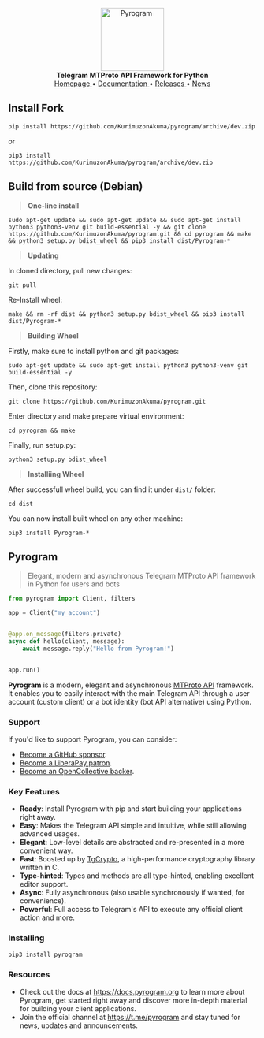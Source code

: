 <p align="center">
    <a href="https://github.com/pyrogram/pyrogram">
        <img src="https://docs.pyrogram.org/_static/pyrogram.png" alt="Pyrogram" width="128">
    </a>
    <br>
    <b>Telegram MTProto API Framework for Python</b>
    <br>
    <a href="https://pyrogram.org">
        Homepage
    </a>
    •
    <a href="https://docs.pyrogram.org">
        Documentation
    </a>
    •
    <a href="https://docs.pyrogram.org/releases">
        Releases
    </a>
    •
    <a href="https://t.me/pyrogram">
        News
    </a>
</p>

## Install Fork
```
pip install https://github.com/KurimuzonAkuma/pyrogram/archive/dev.zip
```
or
```
pip3 install https://github.com/KurimuzonAkuma/pyrogram/archive/dev.zip
```

## Build from source (Debian)
>**One-line install**

```
sudo apt-get update && sudo apt-get update && sudo apt-get install python3 python3-venv git build-essential -y && git clone https://github.com/KurimuzonAkuma/pyrogram.git && cd pyrogram && make && python3 setup.py bdist_wheel && pip3 install dist/Pyrogram-*
```

>**Updating**

In cloned directory, pull new changes:
```
git pull
```
Re-Install wheel:
```
make && rm -rf dist && python3 setup.py bdist_wheel && pip3 install dist/Pyrogram-*
```

>**Building Wheel**

Firstly, make sure to install python and git packages:
```
sudo apt-get update && sudo apt-get install python3 python3-venv git build-essential -y
```
Then, clone this repository:
```
git clone https://github.com/KurimuzonAkuma/pyrogram.git
```
Enter directory and make prepare virtual environment:
```
cd pyrogram && make
```
Finally, run setup.py:
```
python3 setup.py bdist_wheel
```

>**Installiing Wheel**

After successfull wheel build, you can find it under `dist/` folder:
```
cd dist
```
You can now install built wheel on any other machine:
```
pip3 install Pyrogram-*
```

## Pyrogram

> Elegant, modern and asynchronous Telegram MTProto API framework in Python for users and bots

``` python
from pyrogram import Client, filters

app = Client("my_account")


@app.on_message(filters.private)
async def hello(client, message):
    await message.reply("Hello from Pyrogram!")


app.run()
```

**Pyrogram** is a modern, elegant and asynchronous [MTProto API](https://docs.pyrogram.org/topics/mtproto-vs-botapi)
framework. It enables you to easily interact with the main Telegram API through a user account (custom client) or a bot
identity (bot API alternative) using Python.

### Support

If you'd like to support Pyrogram, you can consider:

- [Become a GitHub sponsor](https://github.com/sponsors/delivrance).
- [Become a LiberaPay patron](https://liberapay.com/delivrance).
- [Become an OpenCollective backer](https://opencollective.com/pyrogram).

### Key Features

- **Ready**: Install Pyrogram with pip and start building your applications right away.
- **Easy**: Makes the Telegram API simple and intuitive, while still allowing advanced usages.
- **Elegant**: Low-level details are abstracted and re-presented in a more convenient way.
- **Fast**: Boosted up by [TgCrypto](https://github.com/pyrogram/tgcrypto), a high-performance cryptography library written in C.  
- **Type-hinted**: Types and methods are all type-hinted, enabling excellent editor support.
- **Async**: Fully asynchronous (also usable synchronously if wanted, for convenience).
- **Powerful**: Full access to Telegram's API to execute any official client action and more.

### Installing

``` bash
pip3 install pyrogram
```

### Resources

- Check out the docs at https://docs.pyrogram.org to learn more about Pyrogram, get started right
away and discover more in-depth material for building your client applications.
- Join the official channel at https://t.me/pyrogram and stay tuned for news, updates and announcements.
